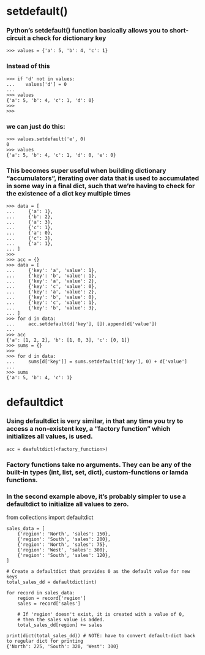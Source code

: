 # setdefault()
### Python’s setdefault() function basically allows you to short-circuit a check for dictionary key
```
>>> values = {'a': 5, 'b': 4, 'c': 1}
```

### Instead of this
```
>>> if 'd' not in values:
...    values['d'] = 0
... 
>>> values
{'a': 5, 'b': 4, 'c': 1, 'd': 0}
>>> 
>>> 
```

### we can just do this:
```
>>> values.setdefault('e', 0)
0
>>> values
{'a': 5, 'b': 4, 'c': 1, 'd': 0, 'e': 0}
```

### This becomes super useful when building dictionary “accumulators”, iterating over data that is used to accumulated in some way in a final dict, such that we’re having to check for the existence of a dict key multiple times
```
>>> data = [
...     {'a': 1},
...     {'b': 2},
...     {'a': 3},
...     {'c': 1},
...     {'a': 0},
...     {'c': 3},
...     {'a': 1},
... ]
>>> 
>>> acc = {}
>>> data = [
...     {'key': 'a', 'value': 1},
...     {'key': 'b', 'value': 1},
...     {'key': 'a', 'value': 2},
...     {'key': 'c', 'value': 0},
...     {'key': 'a', 'value': 2},
...     {'key': 'b', 'value': 0},
...     {'key': 'c', 'value': 1},
...     {'key': 'b', 'value': 3},
... ]
>>> for d in data:
...     acc.setdefault(d['key'], []).append(d['value'])
... 
>>> acc
{'a': [1, 2, 2], 'b': [1, 0, 3], 'c': [0, 1]}
>>> sums = {}
>>> 
>>> for d in data:
...     sums[d['key']] = sums.setdefault(d['key'], 0) + d['value']
... 
>>> sums
{'a': 5, 'b': 4, 'c': 1}
```

# defaultdict
### Using defaultdict is very similar, in that any time you try to access a non-existent key, a “factory function” which initializes all values, is used.
```
acc = deafultdict(<factory_function>)
```
### Factory functions take no arguments. They can be any of the built-in types (int, list, set, dict), custom-functions or lamda functions.

### In the second example above, it’s probably simpler to use a defaultdict to initialize all values to zero.
from collections import defaultdict
```
sales_data = [
    {'region': 'North', 'sales': 150},
    {'region': 'South', 'sales': 200},
    {'region': 'North', 'sales': 75},
    {'region': 'West', 'sales': 300},
    {'region': 'South', 'sales': 120},
]

# Create a defaultdict that provides 0 as the default value for new keys
total_sales_dd = defaultdict(int)

for record in sales_data:
    region = record['region']
    sales = record['sales']
    
    # If 'region' doesn't exist, it is created with a value of 0,
    # then the sales value is added.
    total_sales_dd[region] += sales

print(dict(total_sales_dd)) # NOTE: have to convert default-dict back to regular dict for printing
{'North': 225, 'South': 320, 'West': 300}
```
